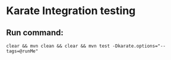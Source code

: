# Karate Integration testing

## Run command:  
```
clear && mvn clean && clear && mvn test -Dkarate.options="--tags=@runMe"
```